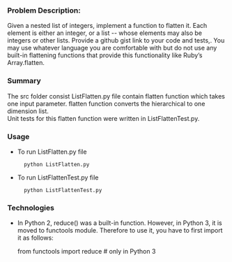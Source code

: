 ### Problem Description:

Given a nested list of integers, implement a function to flatten it. Each element is either an integer, or a list -- whose elements may also be integers or other lists. Provide a github gist link to your code and tests,. You may use whatever language you are comfortable with but do not use any built-in flattening functions that provide this functionality like Ruby’s Array.flatten.

### Summary

The src folder consist ListFlatten.py file contain flatten function which takes one input parameter. flatten function converts the hierarchical to one dimension list.  
Unit tests for this flatten function were written in ListFlattenTest.py.

### Usage
* To run ListFlatten.py file

        
        python ListFlatten.py		
        

* To run ListFlattenTest.py file

        
        python ListFlattenTest.py
        
### Technologies

* In Python 2, reduce() was a built-in function. However, in Python 3, it is moved to functools  module. Therefore to use it, you have to first import it as follows:

	from functools import reduce # only in Python 3